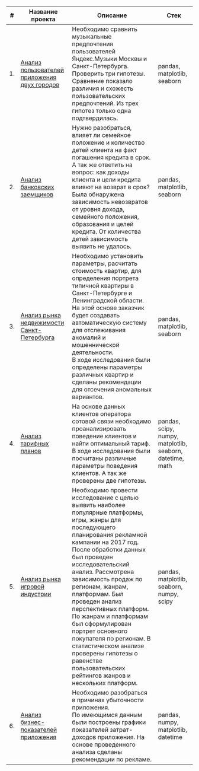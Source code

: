 | #  | Название проекта    | Описание                                         | Стек
| ----- | ------------------------------|--------------------------------------------------------------|----------------------------|
| 1. | [Анализ пользователей приложения двух городов](https://github.com/AlexKislin/data_analitic_projects/tree/main/Анализ%20пользователей%20приложения%20двух%20городов) | Необходимо сравнить музыкальные предпочтения пользователей Яндекс.Музыки Москвы и Санкт-Петербурга. Проверить три гипотезы. <br> Сравнение показало различия и схожесть пользовательских предпочтений. Из трех гипотез только одна подтвердилась. | pandas, matplotlib, seaborn |
| 2. | [Анализ банковских заемщиков](https://github.com/AlexKislin/data_analitic_projects/tree/main/Анализ%20банковских%20заемщиков) | Нужно разобраться, влияет ли семейное положение и количество детей клиента на факт погашения кредита в срок. А так же ответить на вопрос: как доходы клиента и цели кредита влияют на возврат в срок?<br> Была обнаружена зависимость невозвратов от уровня дохода, семейного положения, образования и целей кредита. От количества детей зависимость выявить не удалось. | pandas, matplotlib, seaborn |
| 3. | [Анализ рынка недвижимости Санкт-Петербурга](https://github.com/AlexKislin/data_analitic_projects/tree/main/Анализ%20рынка%20недвижимости%20Санкт-Петербурга) | Необходимо установить параметры, расчитать стоимость квартир, для определения портрета типичной квартиры в Санкт-Петербурге и Ленинградской области. На этой основе заказчик будет создавать автоматическую систему для отслеживания аномалий и мошеннической деятельности. <br> В ходе исследования были определены параметры различных квартир и сделаны рекомендации для отсечения аномальных вариантов. | pandas, matplotlib, seaborn |
| 4. | [Анализ тарифных планов](https://github.com/AlexKislin/data_analitic_projects/blob/main/Анализ%20тарифных%20планов) | На основе данных клиентов оператора сотовой связи необходимо проанализировать поведение клиентов и найти оптимальный тариф. <br> В ходе исследования были посчитаны различные параметры поведения клиентов. А так же проверены две гипотезы. | pandas, scipy, numpy, matplotlib, seaborn, datetime, math |
| 5. | [Анализ рынка игровой индустрии](https://github.com/AlexKislin/data_analitic_projects/tree/main/Анализ%20рынка%20игровой%20индустрии) | Необходимо провести исследование с целью выявить наиболее популярные платформы, игры, жанры для последующего планирования рекламной кампании на 2017 год.<br> После обработки данных был проведен исследовательский анализ. Рассмотрена зависимость продаж по регионам, жанрам, платформам. Был проведен анализ перспективных платформ. По жанрам и платформам был сформулирован портрет основного покупателя по регионам. В статистическом анализе проверены гипотезы о равенстве пользовательских рейтингов жанров и нескольких платформ. | pandas, matplotlib, seaborn, numpy, scipy | 
| 6. | [Анализ бизнес-показателей приложения](https://github.com/AlexKislin/data_analitic_projects/blob/main/Анализ%20бизнес-показателей%20приложения) | Необходимо разобраться в причинах убыточности приложения. <br> По имеющимся данным были построены графики показателей затрат-доходов приложения. На основе проведенного анализа сделаны рекомендации по рекламе. | pandas, numpy, matplotlib, datetime |
